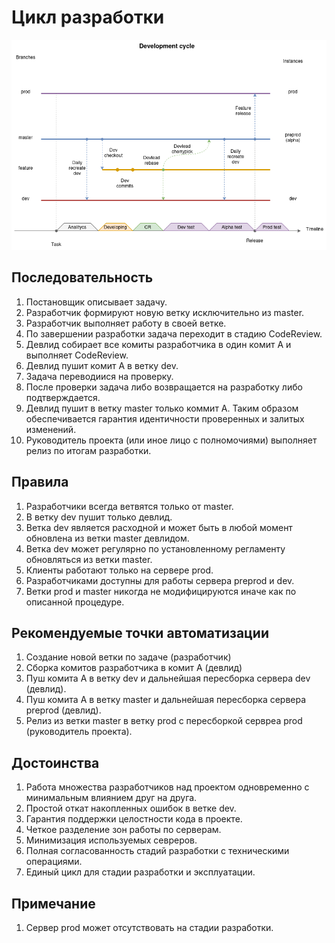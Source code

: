 # Цикл разработки

![Development Cycle](https://github.com/johnthesmith/scraps/blob/main/images/development_cycle.png)

## Последовательность
1. Постановщик описывает задачу.
0. Разработчик формируют новую ветку исключительно из master.
0. Разработчик выполняет работу в своей ветке.
0. По завершении разработки задача переходит в стадию CodeReview.
0. Девлид собирает все комиты разработчика в один комит A и выполняет CodeReview.
0. Девлид пушит комит А в ветку dev.
0. Задача переводиися на проверку.
0. После проверки задача либо возвращается на разработку либо подтверждается.
0. Девлид пушит в ветку master только коммит A. Таким образом обеспечивается гарантия идентичности проверенных и залитых изменений.
0. Руководитель проекта (или иное лицо с полномочиями) выполняет релиз по итогам разработки.

## Правила
1. Разработчики всегда ветвятся только от master.
0. В ветку dev пушит только девлид.
0. Ветка dev является расходной и может быть в любой момент обновлена из ветки master девлидом.
0. Ветка dev может регулярно по установленному регламенту обновляться из ветки master.
0. Клиенты работают только на сервере prod.
0. Разработчиками доступны для работы сервера preprod и dev.
0. Ветки prod и master никогда не модифицируются иначе как по описанной процедуре.

## Рекомендуемые точки автоматизации
1. Создание новой ветки по задаче (разработчик)
0. Сборка комитов разработчика в комит A (девлид)
0. Пуш комита А в ветку dev и дальнейшая пересборка сервера dev (девлид).
0. Пуш комита А в ветку master и дальнейшая пересборка сервера preprod (девлид).
0. Релиз из ветки master в ветку prod с пересборкой сервреа prod (руководитель проекта).

## Достоинства
1. Работа множества разработчиков над проектом одновременно с минимальным влиянием друг на друга.
0. Простой откат накопленных ошибок в ветке dev.
0. Гарантия поддержки целостности кода в проекте.
0. Четкое разделение зон работы по серверам.
0. Минимизация используемых севреров.
0. Полная согласованность стадий разработки с техническими операциями.
0. Единый цикл для стадии разработки и эксплуатации.

## Примечание
1. Сервер prod может отсутствовать на стадии разработки.




